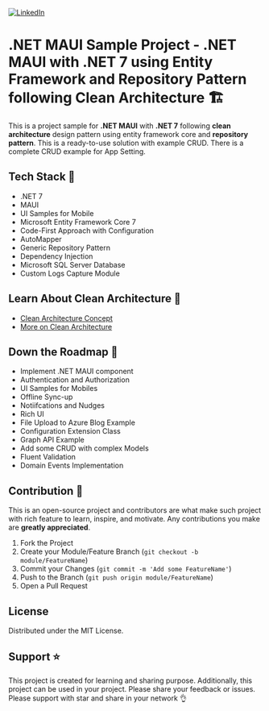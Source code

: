 [![LinkedIn][linkedin-shield]][linkedin-url]

[linkedin-shield]: https://img.shields.io/badge/-LinkedIn-black.svg?style=flat-square&logo=linkedin&colorB=555
[linkedin-url]: https://www.linkedin.com/in/rijwanansari/

# .NET MAUI Sample Project - .NET MAUI with .NET 7 using Entity Framework and Repository Pattern following Clean Architecture 🏗️
This is a project sample for **.NET MAUI** with **.NET 7** following **clean architecture** design pattern using entity framework core and **repository pattern**. This is a ready-to-use solution with example CRUD. There is a complete CRUD example for App Setting.

## Tech Stack :muscle:
- .NET 7
- MAUI
- UI Samples for Mobile
- Microsoft Entity Framework Core 7
- Code-First Approach with Configuration
- AutoMapper
- Generic Repository Pattern
- Dependency Injection
- Microsoft SQL Server Database
- Custom Logs Capture Module

## Learn About Clean Architecture 🔖
- [Clean Architecture Concept](https://rijsat.com/2022/02/01/what-is-clean-architecture/)
- [More on Clean Architecture](https://rijsat.com/?s=clean+architecture)

## Down the Roadmap 🚀
- Implement .NET MAUI component
- Authentication and Authorization
- UI Samples for Mobiles
- Offline Sync-up
- Notiifcations and Nudges
- Rich UI
- File Upload to Azure Blog Example
- Configuration Extension Class
- Graph API Example
- Add some CRUD with complex Models
- Fluent Validation
- Domain Events Implementation

## Contribution 🤝

This is an open-source project and contributors are what make such project with rich feature to learn, inspire, and motivate. Any contributions you make are **greatly appreciated**.

1. Fork the Project
2. Create your Module/Feature Branch (`git checkout -b module/FeatureName`)
3. Commit your Changes (`git commit -m 'Add some FeatureName'`)
4. Push to the Branch (`git push origin module/FeatureName`)
5. Open a Pull Request

## License

Distributed under the MIT License.

## Support ⭐
This project is created for learning and sharing purpose. Additionally, this project can be used in your project. Please share your feedback or issues. Please support with star and share in your network 👌
